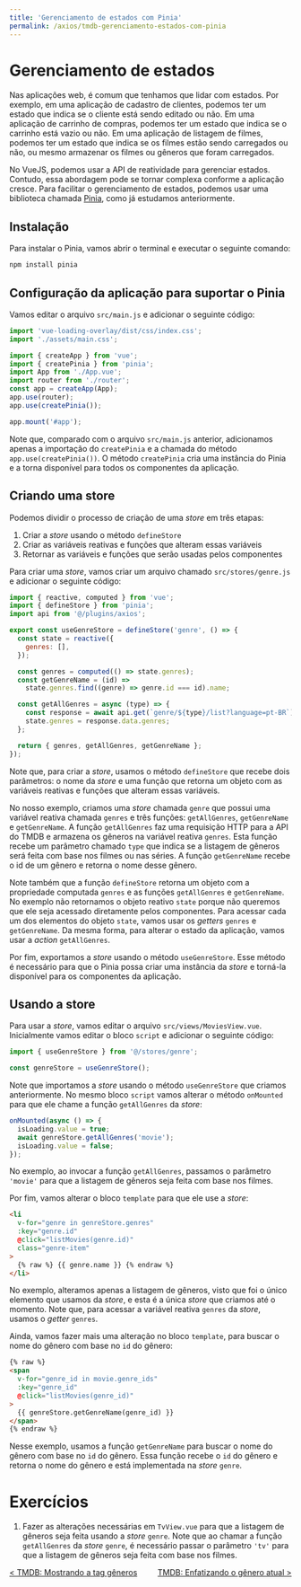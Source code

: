 ```yaml
---
title: 'Gerenciamento de estados com Pinia'
permalink: /axios/tmdb-gerenciamento-estados-com-pinia
---
```


# Gerenciamento de estados

Nas aplicações web, é comum que tenhamos que lidar com estados. Por exemplo, em uma aplicação de cadastro de clientes, podemos ter um estado que indica se o cliente está sendo editado ou não. Em uma aplicação de carrinho de compras, podemos ter um estado que indica se o carrinho está vazio ou não. Em uma aplicação de listagem de filmes, podemos ter um estado que indica se os filmes estão sendo carregados ou não, ou mesmo armazenar os filmes ou gêneros que foram carregados.

No VueJS, podemos usar a API de reatividade para gerenciar estados. Contudo, essa abordagem pode se tornar complexa conforme a aplicação cresce. Para facilitar o gerenciamento de estados, podemos usar uma biblioteca chamada [Pinia](https://pinia.esm.dev/), como já estudamos anteriormente.

## Instalação

Para instalar o Pinia, vamos abrir o terminal e executar o seguinte comando:

```bash
npm install pinia
```

## Configuração da aplicação para suportar o Pinia

Vamos editar o arquivo `src/main.js` e adicionar o seguinte código:

```js
import 'vue-loading-overlay/dist/css/index.css';
import './assets/main.css';

import { createApp } from 'vue';
import { createPinia } from 'pinia';
import App from './App.vue';
import router from './router';
const app = createApp(App);
app.use(router);
app.use(createPinia());

app.mount('#app');
```

Note que, comparado com o arquivo `src/main.js` anterior, adicionamos apenas a importação do `createPinia` e a chamada do método `app.use(createPinia())`. O método `createPinia` cria uma instância do Pinia e a torna disponível para todos os componentes da aplicação.

## Criando uma store

Podemos dividir o processo de criação de uma _store_ em três etapas:

1. Criar a _store_ usando o método `defineStore`
2. Criar as variáveis reativas e funções que alteram essas variáveis
3. Retornar as variáveis e funções que serão usadas pelos componentes

Para criar uma _store_, vamos criar um arquivo chamado `src/stores/genre.js` e adicionar o seguinte código:

```js
import { reactive, computed } from 'vue';
import { defineStore } from 'pinia';
import api from '@/plugins/axios';

export const useGenreStore = defineStore('genre', () => {
  const state = reactive({
    genres: [],
  });

  const genres = computed(() => state.genres);
  const getGenreName = (id) =>
    state.genres.find((genre) => genre.id === id).name;

  const getAllGenres = async (type) => {
    const response = await api.get(`genre/${type}/list?language=pt-BR`);
    state.genres = response.data.genres;
  };

  return { genres, getAllGenres, getGenreName };
});
```

Note que, para criar a _store_, usamos o método `defineStore` que recebe dois parâmetros: o nome da _store_ e uma função que retorna um objeto com as variáveis reativas e funções que alteram essas variáveis.

No nosso exemplo, criamos uma _store_ chamada `genre` que possui uma variável reativa chamada `genres` e três funções: `getAllGenres`, `getGenreName` e `getGenreName`. A função `getAllGenres` faz uma requisição HTTP para a API do TMDB e armazena os gêneros na variável reativa `genres`. Esta função recebe um parâmetro chamado `type` que indica se a listagem de gêneros será feita com base nos filmes ou nas séries. A função `getGenreName` recebe o id de um gênero e retorna o nome desse gênero.

Note também que a função `defineStore` retorna um objeto com a propriedade computada `genres` e as funções `getAllGenres` e `getGenreName`. No exemplo não retornamos o objeto reativo `state` porque não queremos que ele seja acessado diretamente pelos componentes. Para acessar cada um dos elementos do objeto `state`, vamos usar os _getters_ `genres` e `getGenreName`. Da mesma forma, para alterar o estado da aplicação, vamos usar a _action_ `getAllGenres`.

Por fim, exportamos a _store_ usando o método `useGenreStore`. Esse método é necessário para que o Pinia possa criar uma instância da _store_ e torná-la disponível para os componentes da aplicação.

## Usando a store

Para usar a _store_, vamos editar o arquivo `src/views/MoviesView.vue`. Inicialmente vamos editar o bloco `script` e adicionar o seguinte código:

```js
import { useGenreStore } from '@/stores/genre';

const genreStore = useGenreStore();
```

Note que importamos a _store_ usando o método `useGenreStore` que criamos anteriormente. No mesmo bloco `script` vamos alterar o método `onMounted` para que ele chame a função `getAllGenres` da _store_:

```js
onMounted(async () => {
  isLoading.value = true;
  await genreStore.getAllGenres('movie');
  isLoading.value = false;
});
```

No exemplo, ao invocar a função `getAllGenres`, passamos o parâmetro `'movie'` para que a listagem de gêneros seja feita com base nos filmes.

Por fim, vamos alterar o bloco `template` para que ele use a _store_:

```html
<li
  v-for="genre in genreStore.genres"
  :key="genre.id"
  @click="listMovies(genre.id)"
  class="genre-item"
>
  {% raw %} {{ genre.name }} {% endraw %}
</li>
```

No exemplo, alteramos apenas a listagem de gêneros, visto que foi o único elemento que usamos da _store_, e esta é a única _store_ que criamos até o momento. Note que, para acessar a variável reativa `genres` da _store_, usamos o _getter_ `genres`.

Ainda, vamos fazer mais uma alteração no bloco `template`, para buscar o nome do gênero com base no `id` do gênero:

```html
{% raw %}
<span
  v-for="genre_id in movie.genre_ids"
  :key="genre_id"
  @click="listMovies(genre_id)"
>
  {{ genreStore.getGenreName(genre_id) }}
</span>
{% endraw %}
```

Nesse exemplo, usamos a função `getGenreName` para buscar o nome do gênero com base no `id` do gênero. Essa função recebe o `id` do gênero e retorna o nome do gênero e está implementada na _store_ `genre`.

# Exercícios

1. Fazer as alterações necessárias em `TvView.vue` para que a listagem de gêneros seja feita usando a _store_ `genre`. Note que ao chamar a função `getAllGenres` da _store_ `genre`, é necessário passar o parâmetro `'tv'` para que a listagem de gêneros seja feita com base nos filmes.

<span style="display: flex; justify-content: space-between;"><span>[&lt; TMDB: Mostrando a tag gêneros](tmdb-mostrando-tag-generos.html 'Anterior')</span> <span>[TMDB: Enfatizando o gênero atual &gt;](tmdb-enfatizando-genero-atual.html 'Próximo')</span></span>
